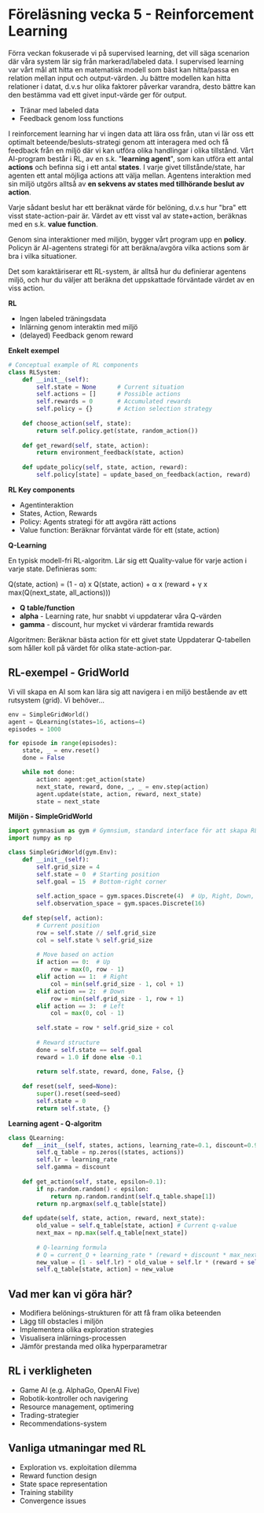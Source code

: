 # Föreläsning vecka 5 - Reinforcement Learning

Förra veckan fokuserade vi på supervised learning, det vill säga scenarion där våra system lär sig från markerad/labeled data.
I supervised learning var vårt mål att hitta en matematisk modell som bäst kan hitta/passa en relation mellan input och output-värden.
Ju bättre modellen kan hitta relationer i datat, d.v.s hur olika faktorer påverkar varandra, desto bättre kan den bestämma vad ett givet input-värde ger för output.

* Tränar med labeled data
* Feedback genom loss functions

I reinforcement learning har vi ingen data att lära oss från, utan vi lär oss ett optimalt beteende/besluts-strategi genom att interagera med och få feedback från en miljö där vi kan utföra olika handlingar i olika tillstånd.
Vårt AI-program består i RL, av en s.k. "**learning agent**", som kan utföra ett antal **actions** och befinna sig i ett antal **states**.
I varje givet tillstånde/state, har agenten ett antal möjliga actions att välja mellan.
Agentens interaktion med sin miljö utgörs alltså av **en sekvens av states med tillhörande beslut av action**.

Varje sådant beslut har ett beräknat värde för belöning, d.v.s hur "bra" ett visst state-action-pair är.
Värdet av ett visst val av state+action, beräknas med en s.k. **value function**.

Genom sina interaktioner med miljön, bygger vårt program upp en **policy**.
Policyn är AI-agentens strategi för att beräkna/avgöra vilka actions som är bra i vilka situationer.

Det som karaktäriserar ett RL-system, är alltså hur du definierar agentens miljö, och hur du väljer att beräkna det uppskattade förväntade värdet av en viss action.

**RL**
* Ingen labeled träningsdata
* Inlärning genom interaktin med miljö
* (delayed) Feedback genom reward

**Enkelt exempel**
```python
# Conceptual example of RL components
class RLSystem:
    def __init__(self):
        self.state = None      # Current situation
        self.actions = []      # Possible actions
        self.rewards = 0       # Accumulated rewards
        self.policy = {}       # Action selection strategy
    
    def choose_action(self, state):
        return self.policy.get(state, random_action())
    
    def get_reward(self, state, action):
        return environment_feedback(state, action)
    
    def update_policy(self, state, action, reward):
        self.policy[state] = update_based_on_feedback(action, reward)

```

**RL Key components**

* Agentinteraktion
* States, Action, Rewards
* Policy: Agents strategi för att avgöra rätt actions
* Value function: Beräknar förväntat värde för ett (state, action)

**Q-Learning**

En typisk modell-fri RL-algoritm. Lär sig ett Quality-value för varje action i varje state.
Definieras som:

Q(state, action) = (1 - α) x Q(state, action) + α x (reward + γ x max(Q(next_state, all_actions)))

* **Q table/function**
* **alpha** - Learning rate, hur snabbt vi uppdaterar våra Q-värden
* **gamma** - discount, hur mycket vi värderar framtida rewards

Algoritmen:
Beräknar bästa action för ett givet state
Uppdaterar Q-tabellen som håller koll på värdet för olika state-action-par.

## RL-exempel - GridWorld

Vi vill skapa en AI som kan lära sig att navigera i en miljö bestående av ett rutsystem (grid).
Vi behöver...

```python
env = SimpleGridWorld()
agent = QLearning(states=16, actions=4)
episodes = 1000

for episode in range(episodes):
    state, _ = env.reset()
    done = False

    while not done:
        action: agent:get_action(state)
        next_state, reward, done, _, _ = env.step(action)
        agent.update(state, action, reward, next_state)
        state = next_state
```

**Miljön - SimpleGridWorld**

```python
import gymnasium as gym # Gymnsium, standard interface för att skapa RL-mijöer
import numpy as np

class SimpleGridWorld(gym.Env):
    def __init__(self):
        self.grid_size = 4
        self.state = 0  # Starting position
        self.goal = 15  # Bottom-right corner
        
        self.action_space = gym.spaces.Discrete(4)  # Up, Right, Down, Left
        self.observation_space = gym.spaces.Discrete(16)
        
    def step(self, action):
        # Current position
        row = self.state // self.grid_size
        col = self.state % self.grid_size
        
        # Move based on action
        if action == 0:  # Up
            row = max(0, row - 1)
        elif action == 1:  # Right
            col = min(self.grid_size - 1, col + 1)
        elif action == 2:  # Down
            row = min(self.grid_size - 1, row + 1)
        elif action == 3:  # Left
            col = max(0, col - 1)
            
        self.state = row * self.grid_size + col
        
        # Reward structure
        done = self.state == self.goal
        reward = 1.0 if done else -0.1
        
        return self.state, reward, done, False, {}
        
    def reset(self, seed=None):
        super().reset(seed=seed)
        self.state = 0
        return self.state, {}
```

**Learning agent - Q-algoritm**

```python
class QLearning:
    def __init__(self, states, actions, learning_rate=0.1, discount=0.95):
        self.q_table = np.zeros((states, actions))
        self.lr = learning_rate
        self.gamma = discount
        
    def get_action(self, state, epsilon=0.1):
        if np.random.random() < epsilon:
            return np.random.randint(self.q_table.shape[1])
        return np.argmax(self.q_table[state])
        
    def update(self, state, action, reward, next_state):
        old_value = self.q_table[state, action] # Current q-value
        next_max = np.max(self.q_table[next_state])
        
        # Q-learning formula
        # Q = current_Q + learning_rate * (reward + discount * max_next_Q - current_Q)
        new_value = (1 - self.lr) * old_value + self.lr * (reward + self.gamma * next_max)
        self.q_table[state, action] = new_value
```

## Vad mer kan vi göra här?

* Modifiera belönings-strukturen för att få fram olika beteenden
* Lägg till obstacles i miljön
* Implementera olika exploration strategies
* Visualisera inlärnings-processen
* Jämför prestanda med olika hyperparametrar

## RL i verkligheten

* Game AI (e.g. AlphaGo, OpenAI Five)
* Robotik-kontroller och navigering
* Resource management, optimering
* Trading-strategier
* Recommendations-system

## Vanliga utmaningar med RL

* Exploration vs. exploitation dilemma
* Reward function design
* State space representation
* Training stability
* Convergence issues
